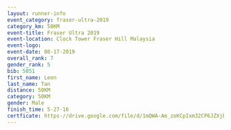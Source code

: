 ```yaml
---
layout: runner-info 
event_category: fraser-ultra-2019 
category_km: 50KM 
event-title: Fraser Ultra 2019 
event-location: Clock Tower Fraser Hill Malaysia 
event-logo: 
event-date: 08-17-2019 
overall_rank: 7
gender_rank: 5
bib: 5051
first_name: Leon
last_name: Tan
distance: 50KM
category: 50KM
gender: Male
finish_time: 5-27-16
certficate: https-//drive.google.com/file/d/1mQWA-Am_zoKCpIxm32CP6JZXjbZn4H8B/view?usp=sharing
---
```


